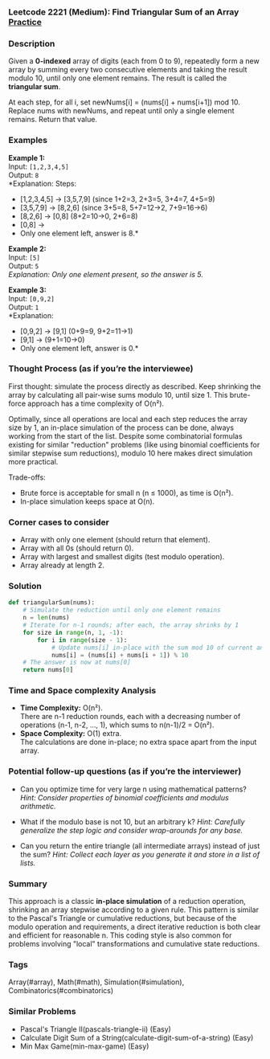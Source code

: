 ### Leetcode 2221 (Medium): Find Triangular Sum of an Array [Practice](https://leetcode.com/problems/find-triangular-sum-of-an-array)

### Description  
Given a **0-indexed** array of digits (each from 0 to 9), repeatedly form a new array by summing every two consecutive elements and taking the result modulo 10, until only one element remains. The result is called the **triangular sum**.

At each step, for all i, set newNums[i] = (nums[i] + nums[i+1]) mod 10. Replace nums with newNums, and repeat until only a single element remains. Return that value.

### Examples  

**Example 1:**  
Input: `[1,2,3,4,5]`  
Output: `8`  
*Explanation: Steps:
- [1,2,3,4,5] → [3,5,7,9] (since 1+2=3, 2+3=5, 3+4=7, 4+5=9)
- [3,5,7,9] → [8,2,6]     (since 3+5=8, 5+7=12→2, 7+9=16→6)
- [8,2,6] → [0,8]        (8+2=10→0, 2+6=8)
- [0,8] → 
- Only one element left, answer is 8.*

**Example 2:**  
Input: `[5]`  
Output: `5`  
*Explanation: Only one element present, so the answer is 5.*

**Example 3:**  
Input: `[0,9,2]`  
Output: `1`  
*Explanation:
- [0,9,2] → [9,1] (0+9=9, 9+2=11→1)
- [9,1] →      (9+1=10→0)
- Only one element left, answer is 0.*

### Thought Process (as if you’re the interviewee)  
First thought: simulate the process directly as described. Keep shrinking the array by calculating all pair-wise sums modulo 10, until size 1. This brute-force approach has a time complexity of O(n²).

Optimally, since all operations are local and each step reduces the array size by 1, an in-place simulation of the process can be done, always working from the start of the list. Despite some combinatorial formulas existing for similar "reduction" problems (like using binomial coefficients for similar stepwise sum reductions), modulo 10 here makes direct simulation more practical.

Trade-offs:  
- Brute force is acceptable for small n (n ≤ 1000), as time is O(n²).
- In-place simulation keeps space at O(n).

### Corner cases to consider  
- Array with only one element (should return that element).
- Array with all 0s (should return 0).
- Array with largest and smallest digits (test modulo operation).
- Array already at length 2.

### Solution

```python
def triangularSum(nums):
    # Simulate the reduction until only one element remains
    n = len(nums)
    # Iterate for n-1 rounds; after each, the array shrinks by 1
    for size in range(n, 1, -1):
        for i in range(size - 1):
            # Update nums[i] in-place with the sum mod 10 of current and next
            nums[i] = (nums[i] + nums[i + 1]) % 10
    # The answer is now at nums[0]
    return nums[0]
```

### Time and Space complexity Analysis  

- **Time Complexity:** O(n²).  
  There are n-1 reduction rounds, each with a decreasing number of operations (n-1, n-2, ..., 1), which sums to n(n-1)/2 = O(n²).
- **Space Complexity:** O(1) extra.  
  The calculations are done in-place; no extra space apart from the input array.

### Potential follow-up questions (as if you’re the interviewer)  

- Can you optimize time for very large n using mathematical patterns?
  *Hint: Consider properties of binomial coefficients and modulus arithmetic.*

- What if the modulo base is not 10, but an arbitrary k?
  *Hint: Carefully generalize the step logic and consider wrap-arounds for any base.*

- Can you return the entire triangle (all intermediate arrays) instead of just the sum?
  *Hint: Collect each layer as you generate it and store in a list of lists.*

### Summary
This approach is a classic **in-place simulation** of a reduction operation, shrinking an array stepwise according to a given rule. This pattern is similar to the Pascal's Triangle or cumulative reductions, but because of the modulo operation and requirements, a direct iterative reduction is both clear and efficient for reasonable n. This coding style is also common for problems involving "local" transformations and cumulative state reductions.

### Tags
Array(#array), Math(#math), Simulation(#simulation), Combinatorics(#combinatorics)

### Similar Problems
- Pascal's Triangle II(pascals-triangle-ii) (Easy)
- Calculate Digit Sum of a String(calculate-digit-sum-of-a-string) (Easy)
- Min Max Game(min-max-game) (Easy)